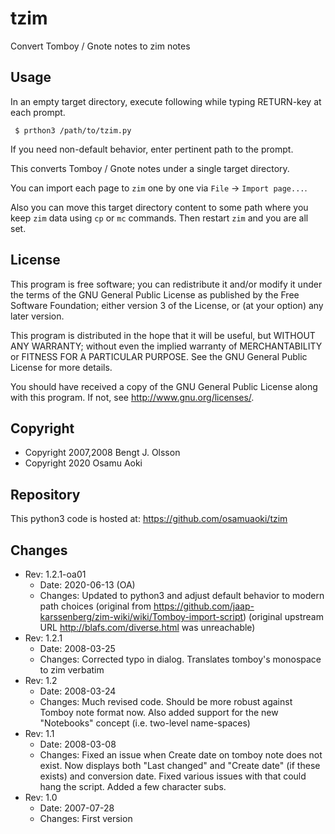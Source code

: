 # tzim

Convert Tomboy / Gnote notes to zim notes

## Usage

In an empty target directory, execute following while typing RETURN-key at each
prompt.

```
 $ prthon3 /path/to/tzim.py
```

If you need non-default behavior, enter pertinent path to the prompt.

This converts Tomboy / Gnote notes under a single target directory.

You can import each page to `zim` one by one via `File` -> `Import page...`.

Also you can move this target directory content to some path where you keep
`zim` data using `cp` or `mc` commands.  Then restart `zim` and you are all
set.


## License

This program is free software; you can redistribute it and/or modify
it under the terms of the GNU General Public License as published by
the Free Software Foundation; either version 3 of the License, or
(at your option) any later version.

This program is distributed in the hope that it will be useful,
but WITHOUT ANY WARRANTY; without even the implied warranty of
MERCHANTABILITY or FITNESS FOR A PARTICULAR PURPOSE.  See the
GNU General Public License for more details.

You should have received a copy of the GNU General Public License
along with this program.  If not, see <http://www.gnu.org/licenses/>.

## Copyright

  * Copyright 2007,2008 Bengt J. Olsson
  * Copyright 2020      Osamu Aoki

## Repository

This python3 code is hosted at: https://github.com/osamuaoki/tzim


## Changes

* Rev:      1.2.1-oa01
  * Date:     2020-06-13  (OA)
  * Changes:  Updated to python3 and adjust default behavior to modern path choices
    (original from https://github.com/jaap-karssenberg/zim-wiki/wiki/Tomboy-import-script)
    (original upstream URL http://blafs.com/diverse.html was unreachable)
* Rev:      1.2.1
  * Date:     2008-03-25
  * Changes:  Corrected typo in dialog. Translates tomboy's monospace to zim verbatim
* Rev:      1.2
  * Date:     2008-03-24
  * Changes:  Much revised code. Should be more robust against Tomboy note format now. Also added
          support for the new "Notebooks" concept (i.e. two-level name-spaces)
* Rev:      1.1
  * Date:     2008-03-08
  * Changes:  Fixed an issue when Create date on tomboy note does not exist. Now displays both
          "Last changed" and "Create date" (if these exists) and conversion date. Fixed
          various issues with that could hang the script. Added a few character subs.
* Rev:      1.0
  * Date:     2007-07-28
  * Changes:  First version

